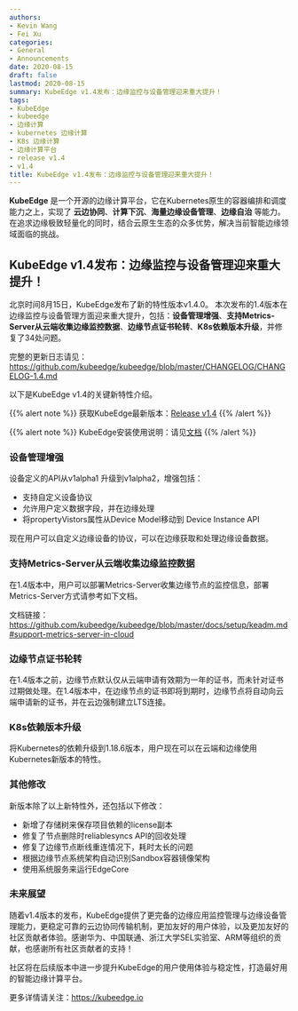 ```yaml
---
authors:
- Kevin Wang
- Fei Xu
categories:
- General
- Announcements
date: 2020-08-15
draft: false
lastmod: 2020-08-15
summary: KubeEdge v1.4发布：边缘监控与设备管理迎来重大提升！
tags:
- KubeEdge
- kubeedge
- 边缘计算
- kubernetes 边缘计算
- K8s 边缘计算
- 边缘计算平台
- release v1.4
- v1.4
title: KubeEdge v1.4发布：边缘监控与设备管理迎来重大提升！
---
```

**KubeEdge** 是一个开源的边缘计算平台，它在Kubernetes原生的容器编排和调度能力之上，实现了 **云边协同**、**计算下沉**、**海量边缘设备管理**、**边缘自治** 等能力。
在追求边缘极致轻量化的同时，结合云原生生态的众多优势，解决当前智能边缘领域面临的挑战。

## **KubeEdge v1.4发布：边缘监控与设备管理迎来重大提升！**

北京时间8月15日，KubeEdge发布了新的特性版本v1.4.0。
本次发布的1.4版本在边缘监控与设备管理方面迎来重大提升，包括：__设备管理增强__、__支持Metrics-Server从云端收集边缘监控数据__、__边缘节点证书轮转__、__K8s依赖版本升级__，并修复了34处问题。

完整的更新日志请见：https://github.com/kubeedge/kubeedge/blob/master/CHANGELOG/CHANGELOG-1.4.md

以下是KubeEdge v1.4的关键新特性介绍。

{{% alert note %}}
获取KubeEdge最新版本：[Release v1.4](https://github.com/kubeedge/kubeedge/releases/tag/v1.4.0)
{{% /alert %}}

{{% alert note %}}
KubeEdge安装使用说明：请见[文档](https://github.com/kubeedge/kubeedge#usage)
{{% /alert %}}


### 设备管理增强
设备定义的API从v1alpha1 升级到v1alpha2，增强包括：

- 支持自定义设备协议
- 允许用户定义数据字段，并在边缘处理
- 将propertyVistors属性从Device Model移动到 Device Instance API

现在用户可以自定义边缘设备的协议，可以在边缘获取和处理边缘设备数据。

### 支持Metrics-Server从云端收集边缘监控数据
在1.4版本中，用户可以部署Metrics-Server收集边缘节点的监控信息，部署Metrics-Server方式请参考如下文档。

文档链接：https://github.com/kubeedge/kubeedge/blob/master/docs/setup/keadm.md#support-metrics-server-in-cloud


### 边缘节点证书轮转
在1.4版本之前，边缘节点默认仅从云端申请有效期为一年的证书，而未针对证书过期做处理。在1.4版本中，在边缘节点的证书即将到期时，边缘节点将自动向云端申请新的证书，并在云边强制建立LTS连接。


### K8s依赖版本升级
将Kubernetes的依赖升级到1.18.6版本，用户现在可以在云端和边缘使用Kubernetes新版本的特性。

### 其他修改

新版本除了以上新特性外，还包括以下修改：
- 新增了存储树来保存项目依赖的license副本
- 修复了节点删除时reliablesyncs API的回收处理
- 修复了边缘节点断线重连情况下，耗时太长的问题
- 根据边缘节点系统架构自动识别Sandbox容器镜像架构
- 使用系统服务来运行EdgeCore



### 未来展望
随着v1.4版本的发布，KubeEdge提供了更完备的边缘应用监控管理与边缘设备管理能力，更稳定可靠的云边协同传输机制，更加友好的用户体验，以及更加友好的社区贡献者体验。感谢华为、中国联通、浙江大学SEL实验室、ARM等组织的贡献，也感谢所有社区贡献者的支持！

社区将在后续版本中进一步提升KubeEdge的用户使用体验与稳定性，打造最好用的智能边缘计算平台。

更多详情请关注：https://kubeedge.io
